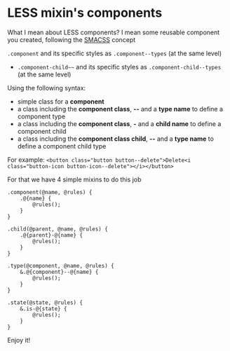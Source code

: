 LESS mixin's components
======================

What I mean about LESS components? I mean some reusable component you created, following the [SMACSS](https://smacss.com/) concept 

`.component` and its specific styles as `.component--types` (at the same level)
* `.component-child~~` and its specific styles as `.component-child--types` (at the same level)

Using the following syntax:
* simple class for a **component**
* a class including the **component class**, **--** and a **type name** to define a component type
* a class including the **component class**, **-** and a **child name** to define a component child
* a class including the **component class child**, **--** and a **type name** to define a component child type

For example:
`<button class="button button--delete">Delete<i class="button-icon button-icon--delete"></i></button>`

For that we have 4 simple mixins to do this job

```
.component(@name, @rules) {
    .@{name} {
        @rules();
    }
}

.child(@parent, @name, @rules) {
    .@{parent}-@{name} {
        @rules();
    }
}

.type(@component, @name, @rules) {
    &.@{component}--@{name} {
        @rules();
    }
}

.state(@state, @rules) {
    &.is-@{state} {
        @rules();
    }
}
```

Enjoy it!

